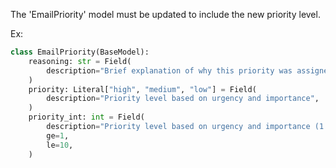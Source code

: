 The 'EmailPriority' model must be updated to include the new priority level.

Ex:
```python
class EmailPriority(BaseModel):
    reasoning: str = Field(
        description="Brief explanation of why this priority was assigned",
    )
    priority: Literal["high", "medium", "low"] = Field(
        description="Priority level based on urgency and importance",
    )
    priority_int: int = Field(
        description="Priority level based on urgency and importance (1 to 10)",
        ge=1,
        le=10,
    )
```
